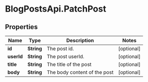# BlogPostsApi.PatchPost

## Properties

Name | Type | Description | Notes
------------ | ------------- | ------------- | -------------
**id** | **String** | The post id. | [optional] 
**userId** | **String** | The post userId. | [optional] 
**title** | **String** | The title of the post | [optional] 
**body** | **String** | The body content of the post | [optional] 


